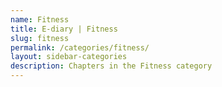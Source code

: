 ```yaml
---
name: Fitness
title: E-diary | Fitness
slug: fitness
permalink: /categories/fitness/
layout: sidebar-categories
description: Chapters in the Fitness category
---
```

